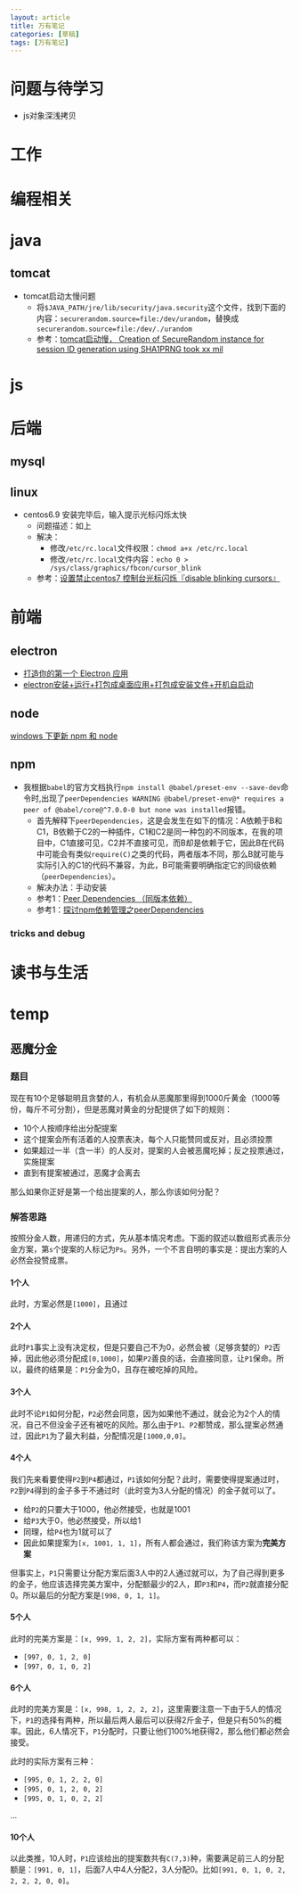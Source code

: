 ```yaml
---
layout: article
title: 万有笔记
categories: [草稿]
tags: [万有笔记]
---
```

# 问题与待学习

- js对象深浅拷贝

 
# 工作

# 编程相关

# java

## tomcat

- tomcat启动太慢问题
    * 将`$JAVA_PATH/jre/lib/security/java.security`这个文件，找到下面的内容：`securerandom.source=file:/dev/urandom`，替换成`securerandom.source=file:/dev/./urandom`
    * 参考：[tomcat启动慢， Creation of SecureRandom instance for session ID generation using SHA1PRNG took xx mil](https://blog.csdn.net/u011627980/article/details/54024974)
# js

# 后端

## mysql

## linux

- centos6.9 安装完毕后，输入提示光标闪烁太快
    * 问题描述：如上
    * 解决：
        + 修改`/etc/rc.local`文件权限：`chmod a+x /etc/rc.local`
        + 修改`/etc/rc.local`文件内容：`echo 0 > /sys/class/graphics/fbcon/cursor_blink`
    * 参考：[设置禁止centos7 控制台光标闪烁『disable blinking cursors』](https://blog.csdn.net/buxiaoxindasuile/article/details/80793139)


# 前端

## electron

- [打造你的第一个 Electron 应用](https://electronjs.org/docs/tutorial/first-app)
- [electron安装+运行+打包成桌面应用+打包成安装文件+开机自启动](http://www.cnblogs.com/kakayang/p/9559777.html)

## node

[windows 下更新 npm 和 node](https://www.cnblogs.com/xinjie-just/p/7061619.html)

## npm

- 我根据`babel`的官方文档执行`npm install @babel/preset-env --save-dev`命令时,出现了`peerDependencies WARNING @babel/preset-env@* requires a peer of @babel/core@^7.0.0-0 but none was installed`报错。
    * 首先解释下`peerDependencies`，这是会发生在如下的情况：A依赖于B和C1，B依赖于C2的一种插件，C1和C2是同一种包的不同版本，在我的项目中，C1直接可见，C2并不直接可见，而B却是依赖于它，因此B在代码中可能会有类似`require(C)`之类的代码，两者版本不同，那么B就可能与实际引入的C1的代码不兼容，为此，B可能需要明确指定它的同级依赖（`peerDependencies`）。
    * 解决办法：手动安装
    * 参考1：[Peer Dependencies （同版本依赖）](https://blog.csdn.net/zhangchao19890805/article/details/78988364)
    * 参考1：[探讨npm依赖管理之peerDependencies](https://blog.csdn.net/whc996/article/details/82865474?utm_source=blogxgwz0)

### tricks and debug

# 读书与生活


# temp

## 恶魔分金

### 题目

现在有10个足够聪明且贪婪的人，有机会从恶魔那里得到1000斤黄金（1000等份，每斤不可分割），但是恶魔对黄金的分配提供了如下的规则：

- 10个人按顺序给出分配提案
- 这个提案会所有活着的人投票表决，每个人只能赞同或反对，且必须投票
- 如果超过一半（含一半）的人反对，提案的人会被恶魔吃掉；反之投票通过，实施提案
- 直到有提案被通过，恶魔才会离去

那么如果你正好是第一个给出提案的人，那么你该如何分配？

### 解答思路

按照分金人数，用递归的方式，先从基本情况考虑。下面的叙述以数组形式表示分金方案，第`s`个提案的人标记为`Ps`。另外，一个不言自明的事实是：提出方案的人必然会投赞成票。

#### 1个人

此时，方案必然是`[1000]`，且通过

#### 2个人

此时`P1`事实上没有决定权，但是只要自己不为0，必然会被（足够贪婪的）`P2`否掉，因此他必须分配成`[0,1000]`，如果`P2`善良的话，会直接同意，让`P1`保命。所以，最终的结果是：`P1`分金为0，且存在被吃掉的风险。

#### 3个人

此时不论`P1`如何分配，`P2`必然会同意，因为如果他不通过，就会沦为2个人的情况，自己不但没金子还有被吃的风险。那么由于`P1`、`P2`都赞成，那么提案必然通过，因此`P1`为了最大利益，分配情况是`[1000,0,0]`。

#### 4个人

我们先来看要使得`P2`到`P4`都通过，`P1`该如何分配？此时，需要使得提案通过时，`P2`到`P4`得到的金子多于不通过时（此时变为3人分配的情况）的金子就可以了。

- 给`P2`的只要大于1000，他必然接受，也就是1001
- 给`P3`大于0，他必然接受，所以给1
- 同理，给`P4`也为1就可以了
- 因此如果提案为`[x, 1001, 1, 1]`，所有人都会通过，我们称该方案为**完美方案**

但事实上，`P1`只需要让分配方案后面3人中的2人通过就可以，为了自己得到更多的金子，他应该选择完美方案中，分配额最少的2人，即`P3`和`P4`，而`P2`就直接分配0。所以最后的分配方案是`[998, 0, 1, 1]`。

#### 5个人

此时的完美方案是：`[x, 999, 1, 2, 2]`，实际方案有两种都可以：

- `[997, 0, 1, 2, 0]`
- `[997, 0, 1, 0, 2]`

#### 6个人

此时的完美方案是：`[x, 998, 1, 2, 2, 2]`，这里需要注意一下由于5人的情况下，`P1`的选择有两种，所以最后两人最后可以获得2斤金子，但是只有50%的概率。因此，6人情况下，`P1`分配时，只要让他们100%地获得2，那么他们都必然会接受。

此时的实际方案有三种：

- `[995, 0, 1, 2, 2, 0]`
- `[995, 0, 1, 2, 0, 2]`
- `[995, 0, 1, 0, 2, 2]`

...

#### 10个人

以此类推，10人时，`P1`应该给出的提案数共有`C(7,3)`种，需要满足前三人的分配额是：`[991, 0, 1]`，后面7人中4人分配2，3人分配0。比如`[991, 0, 1, 0, 2, 2, 2, 2, 0, 0]`。



